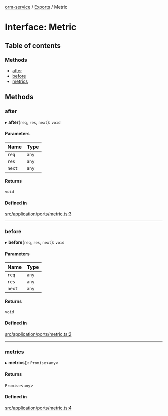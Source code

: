 [orm-service](../README.md) / [Exports](../modules.md) / Metric

# Interface: Metric

## Table of contents

### Methods

- [after](Metric.md#after)
- [before](Metric.md#before)
- [metrics](Metric.md#metrics)

## Methods

### after

▸ **after**(`req`, `res`, `next`): `void`

#### Parameters

| Name | Type |
| :------ | :------ |
| `req` | `any` |
| `res` | `any` |
| `next` | `any` |

#### Returns

`void`

#### Defined in

[src/application/ports/metric.ts:3](https://github.com/lambda-orm/lambdaorm-svc/blob/c3125b9eb5322ac4673a26ba4710ffb3a3545f04/src/application/ports/metric.ts#L3)

___

### before

▸ **before**(`req`, `res`, `next`): `void`

#### Parameters

| Name | Type |
| :------ | :------ |
| `req` | `any` |
| `res` | `any` |
| `next` | `any` |

#### Returns

`void`

#### Defined in

[src/application/ports/metric.ts:2](https://github.com/lambda-orm/lambdaorm-svc/blob/c3125b9eb5322ac4673a26ba4710ffb3a3545f04/src/application/ports/metric.ts#L2)

___

### metrics

▸ **metrics**(): `Promise`\<`any`\>

#### Returns

`Promise`\<`any`\>

#### Defined in

[src/application/ports/metric.ts:4](https://github.com/lambda-orm/lambdaorm-svc/blob/c3125b9eb5322ac4673a26ba4710ffb3a3545f04/src/application/ports/metric.ts#L4)
